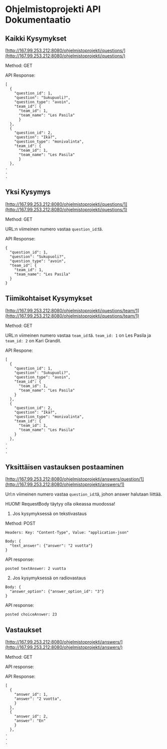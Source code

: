 # Ohjelmistoprojekti API Dokumentaatio

## Kaikki Kysymykset

[http://167.99.253.212:8080/ohjelmistoprojekti/questions/](http://167.99.253.212:8080/ohjelmistoprojekti/questions/)

Method: GET

API Response:

```
[
  {
    "question_id": 1,
	"question": "Sukupuoli?",
	"question_type": "avoin",
	"team_id": {
	  "team_id": 1,
	  "team_name": "Les Pasila"
	  }
  },
  {
	"question_id": 2,
	"question": "Ikä?",
	"question_type": "monivalinta",
	"team_id": {
	  "team_id": 1,
	  "team_name": "Les Pasila"
	  }
  },
.
.
.
```

## Yksi Kysymys

[http://167.99.253.212:8080/ohjelmistoprojekti/questions/1](http://167.99.253.212:8080/ohjelmistoprojekti/questions/1)

Method: GET

URL:n viimeinen numero vastaa `question_id`:tä.

API Response:

```
{
  "question_id": 1,
  "question": "Sukupuoli?",
  "question_type": "avoin",
  "team_id": {
    "team_id": 1,
    "team_name": "Les Pasila"
  }
}
```

## Tiimikohtaiset Kysymykset

[http://167.99.253.212:8080/ohjelmistoprojekti/questions/team/1](http://167.99.253.212:8080/ohjelmistoprojekti/questions/team/1)

Method: GET

URL:n viimeinen numero vastaa `team_id`:tä.
`team_id: 1` on Les Pasila ja `team_id: 2` on Kari Grandit.

API Respone:

```
[
  {
    "question_id": 1,
    "question": "Sukupuoli?",
    "question_type": "avoin",
    "team_id": {
      "team_id": 1,
      "team_name": "Les Pasila"
    }
  },
  {
    "question_id": 2,
    "question": "Ikä?",
    "question_type": "monivalinta",
    "team_id": {
      "team_id": 1,
      "team_name": "Les Pasila"
    }
  },
.
.
.
```
## Yksittäisen vastauksen postaaminen

[http://167.99.253.212:8080/ohjelmistoprojekti/answers/question/1](http://167.99.253.212:8080/ohjelmistoprojekti/answers/1)

Url:n viimeinen numero vastaa `question_id`:tä, johon answer halutaan liittää.

HUOM! RequestBody täytyy olla oikeassa muodossa!

1. Jos kysymyksessä on tekstivastaus

Method: POST 
```
Headers: Key: "Content-Type", Value: "application-json"
```


```
Body: {
  "text_answer": {"answer": "2 vuotta"}
}
```
API response: 

```
posted textAnswer: 2 vuotta
```



2. Jos kysymyksessä on radiovastaus

```
Body: {
  "answer_option": {"answer_option_id": "3"}
}
```

API response: 

```
posted choiceAnswer: 23
```



## Vastaukset

[http://167.99.253.212:8080/ohjelmistoprojekti/answers/](http://167.99.253.212:8080/ohjelmistoprojekti/answers/)

Method: GET 

API response:

API Response:

```
[
  {
    "answer_id": 1,
    "answer": "2 vuotta",
    }
  },
  {
    "answer_id": 2,
    "answer": "En"
    }
  },
.
.
.
```
